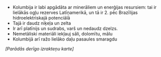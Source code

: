 * Kolumbija ir labi apgādāta ar minerāliem un enerģijas resursiem: tai ir lielākās ogļu rezerves Latīņamerikā, un tā ir 2. pēc Brazīlijas hidroelektriskajā potenciālā
* Tajā ir daudz niķeļa un zelta
* Ir arī platīnijs un sudrabs, varš un nedaudz dzelzs.
* Nemetāliski materiāli iekļauj sāli, dolomītu, mālu
* Kolumbijā arī ražo lielāko daļu pasaules smaragdu

*[Parādās derīgo izrakteņu karte]*
